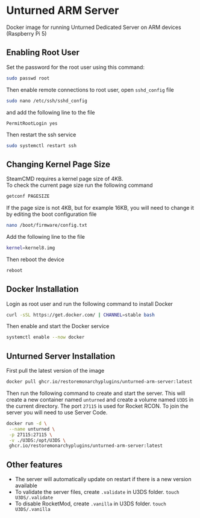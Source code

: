 # Unturned ARM Server
Docker image for running Unturned Dedicated Server on ARM devices (Raspberry Pi 5)

## Enabling Root User
Set the password for the root user using this command:
```sh
sudo passwd root
```
Then enable remote connections to root user, open `sshd_config` file
```sh
sudo nano /etc/ssh/sshd_config
```
and add the following line to the file
```
PermitRootLogin yes
```

Then restart the ssh service
```sh
sudo systemctl restart ssh
```

## Changing Kernel Page Size
SteamCMD requires a kernel page size of 4KB.  
To check the current page size run the following command
```sh
getconf PAGESIZE
```
If the page size is not 4KB, but for example 16KB, you will need to change it by editing the boot configuration file
```sh
nano /boot/firmware/config.txt
```

Add the following line to the file
```sh
kernel=kernel8.img
```

Then reboot the device
```sh
reboot
```

## Docker Installation
Login as root user and run the following command to install Docker
```sh
curl -sSL https://get.docker.com/ | CHANNEL=stable bash
```
Then enable and start the Docker service
```sh
systemctl enable --now docker
```

## Unturned Server Installation
First pull the latest version of the image
```sh
docker pull ghcr.io/restoremonarchyplugins/unturned-arm-server:latest
```
Then run the following command to create and start the server. This will create a new container named `unturned` and create a volume named `U3DS` in the current directory. The port `27115` is used for Rocket RCON. To join the server you will need to use Server Code.
```sh
docker run -d \
 --name unturned \
 -p 27115:27115 \
 -v ./U3DS:/opt/U3DS \
 ghcr.io/restoremonarchyplugins/unturned-arm-server:latest
```

## Other features
- The server will automatically update on restart if there is a new version available
- To validate the server files, create `.validate` in U3DS folder. `touch U3DS/.validate`
- To disable RocketMod, create `.vanilla` in U3DS folder. `touch U3DS/.vanilla`
